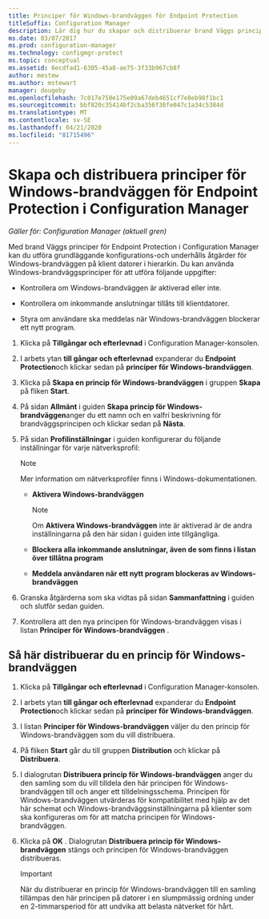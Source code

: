 ```yaml
---
title: Principer för Windows-brandväggen för Endpoint Protection
titleSuffix: Configuration Manager
description: Lär dig hur du skapar och distribuerar brand Väggs principer för Endpoint Protection i System Center 2012 Configuration Manager.
ms.date: 03/07/2017
ms.prod: configuration-manager
ms.technology: configmgr-protect
ms.topic: conceptual
ms.assetid: 6ecdfad1-6305-45a8-ae75-3f33b967cb8f
author: mestew
ms.author: mstewart
manager: dougeby
ms.openlocfilehash: 7c017e750e175e09a67deb4651cf7e8eb98f1bc1
ms.sourcegitcommit: bbf820c35414bf2cba356f30fe047c1a34c5384d
ms.translationtype: MT
ms.contentlocale: sv-SE
ms.lasthandoff: 04/21/2020
ms.locfileid: "81715496"
---
```

# <a name="create-and-deploy-windows-firewall-policies-for-endpoint-protection-in-configuration-manager"></a>Skapa och distribuera principer för Windows-brandväggen för Endpoint Protection i Configuration Manager

*Gäller för: Configuration Manager (aktuell gren)*

Med brand Väggs principer för Endpoint Protection i Configuration Manager kan du utföra grundläggande konfigurations-och underhålls åtgärder för Windows-brandväggen på klient datorer i hierarkin. Du kan använda Windows-brandväggsprinciper för att utföra följande uppgifter:  

-   Kontrollera om Windows-brandväggen är aktiverad eller inte.  

-   Kontrollera om inkommande anslutningar tillåts till klientdatorer.  

-   Styra om användare ska meddelas när Windows-brandväggen blockerar ett nytt program.  

1.  Klicka på **Tillgångar och efterlevnad** i Configuration Manager-konsolen.  

2.  I arbets ytan **till gångar och efterlevnad** expanderar du **Endpoint Protection**och klickar sedan på **principer för Windows-brandväggen**.  

3.  Klicka på **Skapa en princip för Windows-brandväggen** i gruppen **Skapa** på fliken **Start**.  

4.  På sidan **Allmänt** i guiden **Skapa princip för Windows-brandväggen**anger du ett namn och en valfri beskrivning för brandväggsprincipen och klickar sedan på **Nästa**.  

5.  På sidan **Profilinställningar** i guiden konfigurerar du följande inställningar för varje nätverksprofil:  

    > [!NOTE]  
    >  Mer information om nätverksprofiler finns i Windows-dokumentationen.  

    -   **Aktivera Windows-brandväggen**  

        > [!NOTE]  
        >  Om **Aktivera Windows-brandväggen** inte är aktiverad är de andra inställningarna på den här sidan i guiden inte tillgängliga.  

    -   **Blockera alla inkommande anslutningar, även de som finns i listan över tillåtna program**  

    -   **Meddela användaren när ett nytt program blockeras av Windows-brandväggen**  

6.  Granska åtgärderna som ska vidtas på sidan **Sammanfattning** i guiden och slutför sedan guiden.  

7.  Kontrollera att den nya principen för Windows-brandväggen visas i listan **Principer för Windows-brandväggen** .  

##  <a name="to-deploy-a-windows-firewall-policy"></a><a name="BKMK_Assign"></a> Så här distribuerar du en princip för Windows-brandväggen  

1.  Klicka på **Tillgångar och efterlevnad** i Configuration Manager-konsolen.  

2.  I arbets ytan **till gångar och efterlevnad** expanderar du **Endpoint Protection**och klickar sedan på **principer för Windows-brandväggen**.  

3.  I listan **Principer för Windows-brandväggen** väljer du den princip för Windows-brandväggen som du vill distribuera.  

4.  På fliken **Start** går du till gruppen **Distribution** och klickar på **Distribuera**.  

5.  I dialogrutan **Distribuera princip för Windows-brandväggen** anger du den samling som du vill tilldela den här principen för Windows-brandväggen till och anger ett tilldelningsschema. Principen för Windows-brandväggen utvärderas för kompatibilitet med hjälp av det här schemat och Windows-brandväggsinställningarna på klienter som ska konfigureras om för att matcha principen för Windows-brandväggen.  

6.  Klicka på **OK** . Dialogrutan **Distribuera princip för Windows-brandväggen** stängs och principen för Windows-brandväggen distribueras.  

    > [!IMPORTANT]  
    >  När du distribuerar en princip för Windows-brandväggen till en samling tillämpas den här principen på datorer i en slumpmässig ordning under en 2-timmarsperiod för att undvika att belasta nätverket för hårt.
